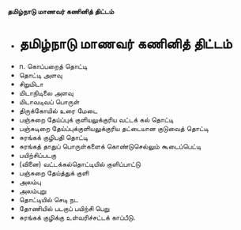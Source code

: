 **தமிழ்நாடு மாணவர் கணினித் திட்டம்**
- # தமிழ்நாடு மாணவர் கணினித் திட்டம்
- n. கொப்பறைத் தொட்டி
- தொட்டி அளவு
- சிறுமிடா
- மிடாநிடிலை அளவு
- மிடாவடிவப் பொருள்
- திருக்கோயில் உரை மேடை
- பஞ்சுறை தேய்ப்புக் குளியலுக்குரிய வட்டக் கல் தொட்டி
- பஞ்சுடிறை தேய்ப்புக்குளியலுக்குரிய தட்டையான குடுவைத் தொட்டி
- சுரங்கக் குழிபதி தொட்டி
- சுரங்கத் தாதுப் பொருள்களைக் கொண்டுசெல்லும் கூடைப்பெட்டி
- பயிற்சிப்படகு
- (வினை) வட்டக்கல்தொட்டியில் குளிப்பாட்டு
- பஞ்சுறை தேய்த்துக் குளி
- அலம்பு
- அலம்புறு
- தொட்டியில் செடி நட
- தோணியில் படகுப் பயிற்சி பெறு
- சுரங்கக் குழிக்கு உள்வரிச்சட்டக் காப்பீடு.

